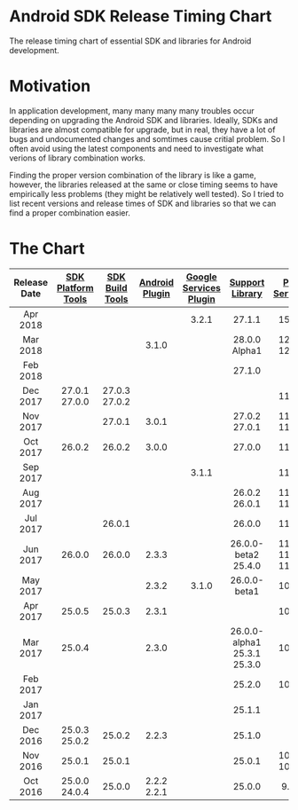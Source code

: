 # Android SDK Release Timing Chart
The release timing chart of essential SDK and libraries for Android development. 

# Motivation
In application development, many many many many troubles occur depending on upgrading the Android SDK and libraries. Ideally, SDKs and libraries are almost compatible for upgrade, but in real, they have a lot of bugs and undocumented changes and somtimes cause critial problem. So I often avoid using the latest components and need to investigate what verions of library combination works.

Finding the proper version combination of the library is like a game, however, the libraries released at the same or close timing seems to have empirically less problems (they might be relatively well tested). So I tried to list recent versions and release times of SDK and libraries so that we can find a proper combination easier.

[SDK Platform Tools]: https://developer.android.com/studio/releases/platform-tools.html
[SDK Build Tools]: https://developer.android.com/studio/releases/build-tools.html
[Android Plugin]: https://developer.android.com/studio/releases/gradle-plugin.html
[Google Services Plugin]: https://developers.google.com/android/guides/google-services-plugin
[Support Library]: https://developer.android.com/topic/libraries/support-library/revisions.html
[Play Services]: https://developers.google.com/android/guides/releases
[Firebase SDK]: https://firebase.google.com/support/release-notes/android

# The Chart
|Release Date|[SDK Platform Tools]|[SDK Build Tools]|[Android Plugin]|[Google Services Plugin]|[Support Library]|[Play Services]|[Firebase SDK]|
|:-:|:-:|:-:|:-:|:-:|:-:|:-:|:-:|
|Apr 2018||||3.2.1|27.1.1|15.0.0|15.0.0|
|Mar 2018|||3.1.0||28.0.0 Alpha1|12.0.1<br>12.0.0|12.0.1<br>12.0.0|
|Feb 2018|||||27.1.0|||
|Dec 2017|27.0.1<br>27.0.0|27.0.3<br>27.0.2||||11.8.0|11.8.0|
|Nov 2017||27.0.1|3.0.1||27.0.2<br>27.0.1|11.6.2<br>11.6.0|11.6.2<br>11.6.0|
|Oct 2017|26.0.2|26.0.2|3.0.0||27.0.0|11.4.2|11.4.2|
|Sep 2017||||3.1.1||11.4.0|11.4.0<br>11.2.2|
|Aug 2017|||||26.0.2<br>26.0.1|11.2.2<br>11.2.0|11.2.0|
|Jul 2017||26.0.1|||26.0.0|11.0.4<br>|11.0.4|
|Jun 2017|26.0.0|26.0.0|2.3.3||26.0.0-beta2<br>25.4.0|11.0.2<br>11.0.1<br>11.0.0|11.0.2<br>11.0.0|
|May 2017|||2.3.2|3.1.0|26.0.0-beta1|10.2.6|10.2.6|
|Apr 2017|25.0.5|25.0.3|2.3.1|||10.2.4|10.2.4|
|Mar 2017|25.0.4||2.3.0||26.0.0-alpha1<br>25.3.1<br>25.3.0|10.2.1|10.2.1|
|Feb 2017|||||25.2.0|10.2.0|10.2.0|
|Jan 2017|||||25.1.1|||
|Dec 2016|25.0.3<br>25.0.2|25.0.2|2.2.3||25.1.0|||
|Nov 2016|25.0.1|25.0.1|||25.0.1|10.0.1<br>10.0.0|10.0.0|
|Oct 2016|25.0.0<br>24.0.4|25.0.0|2.2.2<br>2.2.1||25.0.0|9.8.0|9.8.0|
